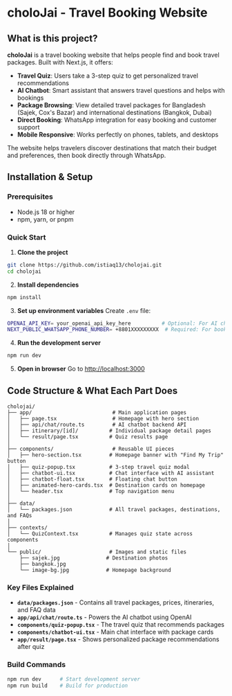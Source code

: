 # choloJai - Travel Booking Website

## What is this project?

**choloJai** is a travel booking website that helps people find and book travel packages. Built with Next.js, it offers:

- **Travel Quiz**: Users take a 3-step quiz to get personalized travel recommendations
- **AI Chatbot**: Smart assistant that answers travel questions and helps with bookings  
- **Package Browsing**: View detailed travel packages for Bangladesh (Sajek, Cox's Bazar) and international destinations (Bangkok, Dubai)
- **Direct Booking**: WhatsApp integration for easy booking and customer support
- **Mobile Responsive**: Works perfectly on phones, tablets, and desktops

The website helps travelers discover destinations that match their budget and preferences, then book directly through WhatsApp.

## Installation & Setup

### Prerequisites
- Node.js 18 or higher
- npm, yarn, or pnpm

### Quick Start

1. **Clone the project**
```bash
git clone https://github.com/istiaq13/cholojai.git
cd cholojai
```

2. **Install dependencies**
```bash
npm install
```

3. **Set up environment variables**
Create `.env` file:
```bash
OPENAI_API_KEY= your_openai_api_key_here          # Optional: For AI chatbot
NEXT_PUBLIC_WHATSAPP_PHONE_NUMBER= +8801XXXXXXXXX  # Required: For bookings
```

4. **Run the development server**
```bash
npm run dev
```

5. **Open in browser**
Go to [http://localhost:3000](http://localhost:3000)

## Code Structure & What Each Part Does

```
cholojai/
├── app/                          # Main application pages
│   ├── page.tsx                  # Homepage with hero section
│   ├── api/chat/route.ts         # AI chatbot backend API
│   ├── itinerary/[id]/          # Individual package detail pages
│   └── result/page.tsx          # Quiz results page
│
├── components/                   # Reusable UI pieces
│   ├── hero-section.tsx         # Homepage banner with "Find My Trip" button
│   ├── quiz-popup.tsx           # 3-step travel quiz modal
│   ├── chatbot-ui.tsx           # Chat interface with AI assistant
│   ├── chatbot-float.tsx        # Floating chat button
│   ├── animated-hero-cards.tsx  # Destination cards on homepage
│   └── header.tsx               # Top navigation menu
│
├── data/
│   └── packages.json            # All travel packages, destinations, and FAQs
│
├── contexts/
│   └── QuizContext.tsx          # Manages quiz state across components
│
└── public/                      # Images and static files
    ├── sajek.jpg               # Destination photos
    ├── bangkok.jpg
    └── image-bg.jpg            # Homepage background
```

### Key Files Explained

- **`data/packages.json`** - Contains all travel packages, prices, itineraries, and FAQ data
- **`app/api/chat/route.ts`** - Powers the AI chatbot using OpenAI
- **`components/quiz-popup.tsx`** - The travel quiz that recommends packages
- **`components/chatbot-ui.tsx`** - Main chat interface with package cards
- **`app/result/page.tsx`** - Shows personalized package recommendations after quiz

### Build Commands

```bash
npm run dev      # Start development server
npm run build    # Build for production
```
